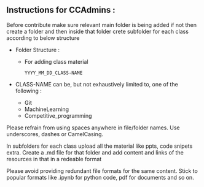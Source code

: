## Instructions for CCAdmins :

Before contribute make sure relevant main folder is being added if not then create a folder and then inside that folder crete subfolder for each class according to below structure

- Folder Structure :

  - For adding class material

        YYYY_MM_DD_CLASS-NAME


- CLASS-NAME can be, but not exhaustively limited to, one of the following :
  - Git
  - MachineLearning
  - Competitive_programming

Please refrain from using spaces anywhere in file/folder names. Use underscores, dashes or CamelCasing.

In subfolders for each class upload all the material like ppts, code snipets extra.
Create a .md file for that folder and add content and links of the resources in that in a redeable format

Please avoid providing redundant file formats for the same content. Stick to popular formats like .ipynb for python code, pdf for documents and so on.

